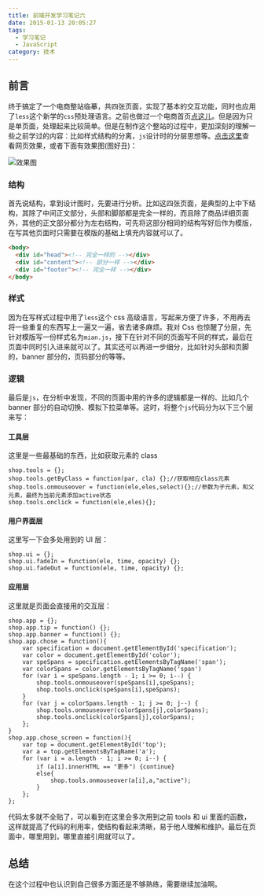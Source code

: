 ```yaml
---
title: 前端开发学习笔记六
date: 2015-01-13 20:05:27
tags:
  - 学习笔记
  - JavaScript
category: 技术
---
```


## 前言

终于搞定了一个电商整站临摹，共四张页面，实现了基本的交互功能，同时也应用了`less`这个新学的`css`预处理语言。之前也做过一个电商首页[点这儿](http://kisnows.com/F2E-practice/shopping/index.html)。但是因为只是单页面，处理起来比较简单。但是在制作这个整站的过程中，更加深刻的理解一些之前学过的内容：比如样式结构的分离，`js`设计时的分层思想等。[点击这里](http://kisnows.com/F2E-practice/shopping-page/home.html)查看网页效果，或者下面有效果图(图好丑)：

<!-- more -->

![效果图](/imgs/F2ELearnNote/whole.gif)

### 结构

首先说结构，拿到设计图时，先要进行分析。比如这四张页面，是典型的上中下结构，其除了中间正文部分，头部和脚部都是完全一样的，而且除了商品详细页面外，其他的正文部分都分为左右结构，可先将这部分相同的结构写好后作为模版，在写其他页面时只需要在模版的基础上填充内容就可以了。

```html
<body>
  <div id="head"><!-- 完全一样的 --></div>
  <div id="content"><!-- 部分一样 --></div>
  <div id="footer"><!-- 完全一样 --></div>
</body>
```

### 样式

因为在写样式过程中用了`less`这个 css 高级语言，写起来方便了许多，不用再去将一些重复的东西写上一遍又一遍，省去诸多麻烦。我对 Css 也惊醒了分层，先针对模版写一份样式名为`mian.js`，接下在针对不同的页面写不同的样式，最后在页面中同时引入进来就可以了。其实还可以再进一步细分，比如针对头部和页脚的，banner 部分的，页码部分的等等。

### 逻辑

最后是`js`，在分析中发现，不同的页面中用的许多的逻辑都是一样的、比如几个 banner 部分的自动切换、模拟下拉菜单等。这时，将整个`js`代码分为以下三个层来写：

#### 工具层

这里是一些最基础的东西，比如获取元素的 class

    shop.tools = {};
    shop.tools.getByClass = function(par, cla) {};//获取相应class元素
    shop.tools.onmouseover = function(ele,eles,select){};//参数为子元素，和父元素，最终为当前元素添加active状态
    shop.tools.onclick = function(ele,eles){};

#### 用户界面层

这里写一下会多处用到的 UI 层：

    shop.ui = {};
    shop.ui.fadeIn = function(ele, time, opacity) {};
    shop.ui.fadeOut = function(ele, time, opacity) {};

#### 应用层

这里就是页面会直接用的交互层：

    shop.app = {};
    shop.app.tip = function() {};
    shop.app.banner = function() {};
    shop.app.chose = function(){
    	var specification = document.getElementById('specification');
    	var color = document.getElementById('color');
    	var speSpans = specification.getElementsByTagName('span');
    	var colorSpans = color.getElementsByTagName('span')
    	for (var i = speSpans.length - 1; i >= 0; i--) {
    		shop.tools.onmouseover(speSpans[i],speSpans);
    		shop.tools.onclick(speSpans[i],speSpans);
    	}
    	for (var j = colorSpans.length - 1; j >= 0; j--) {
    		shop.tools.onmouseover(colorSpans[j],colorSpans);
    		shop.tools.onclick(colorSpans[j],colorSpans);
    	};
    }
    shop.app.chose_screen = function(){
    	var top = document.getElementById('top');
    	var a = top.getElementsByTagName('a');
    	for (var i = a.length - 1; i >= 0; i--) {
    		if (a[i].innerHTML == "更多") {continue}
    		else{
    			shop.tools.onmouseover(a[i],a,"active");
    		}
    	};
    };

代码太多就不全贴了，可以看到在这里会多次用到之前 tools 和 ui 里面的函数，这样就提高了代码的利用率，使结构看起来清晰，易于他人理解和维护。最后在页面中，哪里用到，哪里直接引用就可以了。

## 总结

在这个过程中也认识到自己很多方面还是不够熟练，需要继续加油啊。
